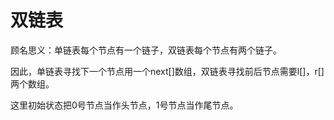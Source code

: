 # 双链表

顾名思义：单链表每个节点有一个链子，双链表每个节点有两个链子。

因此，单链表寻找下一个节点用一个next[]数组，双链表寻找前后节点需要l[]，r[]两个数组。

这里初始状态把0号节点当作头节点，1号节点当作尾节点。


